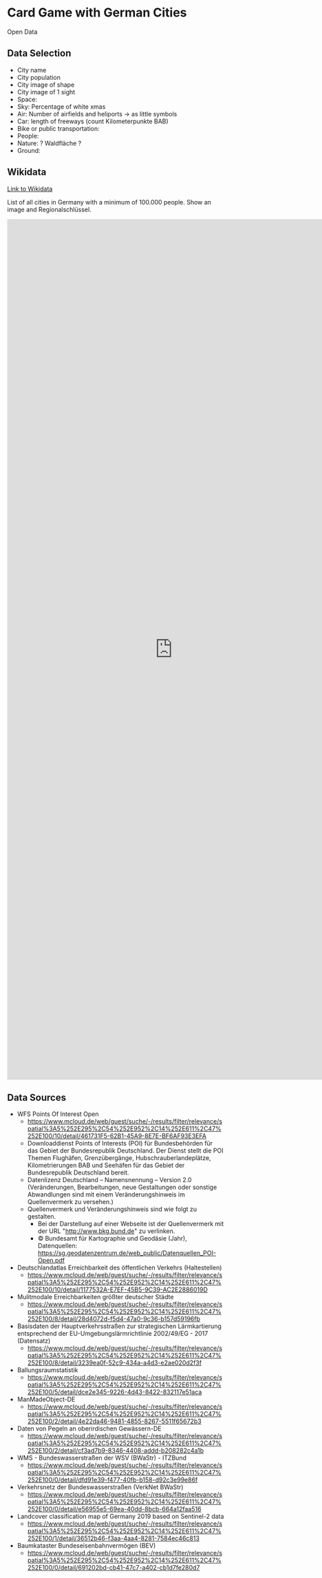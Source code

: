 # Card Game with German Cities

Open Data

## Data Selection

- City name
- City population
- City image of shape
- City image of 1 sight
- Space: 
- Sky: Percentage of white xmas
- Air: Number of airfields and heliports -> as little symbols
- Car: length of freeways (count Kilometerpunkte BAB)
- Bike or public transportation:
- People:
- Nature: ? Waldfläche ?
- Ground:

## Wikidata

[Link to Wikidata](https://query.wikidata.org/sparql?query=%23defaultView%3AImageGrid%0ASELECT%20DISTINCT%20%3Fitem%20%3FitemLabel%20%3Fpopulation%20%3Frs%20%3Fnamed%20%3Fimage%20%3Fflag%20WHERE%20%7B%0A%20%20SERVICE%20wikibase%3Alabel%20%7B%20bd%3AserviceParam%20wikibase%3Alanguage%20%22de%22.%20%7D%0A%20%20%7B%0A%20%20%20%20SELECT%20DISTINCT%20%3Fitem%20WHERE%20%7B%0A%20%20%20%20%20%20%3Fitem%20p%3AP1082%2Fpsv%3AP1082%2Fwikibase%3AquantityAmount%20%3Fpopulation_.%0A%20%20%20%20%20%20%3Fitem%20wdt%3AP31%2Fwdt%3AP279*%20wd%3AQ515%20.%0A%20%20%20%20%20%20%3Fitem%20wdt%3AP17%2Fwdt%3AP279*%20wd%3AQ183%20.%0A%20%20%20%20%20%20FILTER(%3Fpopulation_%20%3E%20%22100000%22%5E%5Exsd%3Adecimal)%0A%20%20%20%20%7D%0A%20%20%20%20LIMIT%20100%0A%20%20%7D%0A%20%20OPTIONAL%20%7B%20%3Fitem%20wdt%3AP1082%20%3Fpopulation%20%7D%0A%20%20OPTIONAL%20%7B%20%3Fitem%20wdt%3AP1388%20%3Frs%20%7D%0A%20%20OPTIONAL%20%7B%20%3Fitem%20wdt%3AP18%20%3Fimage%20%7D%0A%23%20%20OPTIONAL%20%7B%20%3Fitem%20wdt%3AP41%20%3Fflag%20%7D%0A%20%20OPTIONAL%20%7B%20%3Fitem%20wdt%3AP138%20%3Fnamed%20%7D%0A%7D%0AORDER%20BY%20DESC(%3Fpopulation))

List of all cities in Germany with a minimum of 100.000 people. Show an image and Regionalschlüssel.

<iframe style="width: 80vw; height: 50vh; border: none;" src="https://query.wikidata.org/embed.html#%23defaultView%3AImageGrid%0ASELECT%20DISTINCT%20%3Fitem%20%3FitemLabel%20%3Fpopulation%20%3Frs%20%3Fnamed%20%3Fimage%20%3Fflag%20WHERE%20%7B%0A%20%20SERVICE%20wikibase%3Alabel%20%7B%20bd%3AserviceParam%20wikibase%3Alanguage%20%22de%22.%20%7D%0A%20%20%7B%0A%20%20%20%20SELECT%20DISTINCT%20%3Fitem%20WHERE%20%7B%0A%20%20%20%20%20%20%3Fitem%20p%3AP1082%2Fpsv%3AP1082%2Fwikibase%3AquantityAmount%20%3Fpopulation_.%0A%20%20%20%20%20%20%3Fitem%20wdt%3AP31%2Fwdt%3AP279*%20wd%3AQ515%20.%0A%20%20%20%20%20%20%3Fitem%20wdt%3AP17%2Fwdt%3AP279*%20wd%3AQ183%20.%0A%20%20%20%20%20%20FILTER(%3Fpopulation_%20%3E%20%22100000%22%5E%5Exsd%3Adecimal)%0A%20%20%20%20%7D%0A%20%20%20%20LIMIT%20100%0A%20%20%7D%0A%20%20OPTIONAL%20%7B%20%3Fitem%20wdt%3AP1082%20%3Fpopulation%20%7D%0A%20%20OPTIONAL%20%7B%20%3Fitem%20wdt%3AP1388%20%3Frs%20%7D%0A%20%20OPTIONAL%20%7B%20%3Fitem%20wdt%3AP18%20%3Fimage%20%7D%0A%23%20%20OPTIONAL%20%7B%20%3Fitem%20wdt%3AP41%20%3Fflag%20%7D%0A%20%20OPTIONAL%20%7B%20%3Fitem%20wdt%3AP138%20%3Fnamed%20%7D%0A%7D%0AORDER%20BY%20DESC(%3Fpopulation)" referrerpolicy="origin" sandbox="allow-scripts allow-same-origin allow-popups"></iframe>

## Data Sources

- WFS Points Of Interest Open
  - https://www.mcloud.de/web/guest/suche/-/results/filter/relevance/spatial%3A5%252E295%2C54%252E952%2C14%252E611%2C47%252E100/10/detail/461731F5-62B1-45A9-8E7E-BF6AF93E3EFA
  - Downloaddienst Points of Interests (POI) für Bundesbehörden für das Gebiet der Bundesrepublik Deutschland. Der Dienst stellt die POI Themen Flughäfen, Grenzübergänge, Hubschrauberlandeplätze, Kilometrierungen BAB und Seehäfen für das Gebiet der Bundesrepublik Deutschland bereit.
  - Datenlizenz Deutschland – Namensnennung – Version 2.0 (Veränderungen, Bearbeitungen, neue Gestaltungen oder sonstige Abwandlungen sind mit einem Veränderungshinweis im Quellenvermerk zu versehen.)
  - Quellenvermerk und Veränderungshinweis sind wie folgt zu gestalten.
    - Bei der Darstellung auf einer Webseite ist der Quellenvermerk mit der URL "http://www.bkg.bund.de" zu verlinken.
    - © Bundesamt für Kartographie und Geodäsie (Jahr), Datenquellen: https://sg.geodatenzentrum.de/web_public/Datenquellen_POI-Open.pdf
- Deutschlandatlas Erreichbarkeit des öffentlichen Verkehrs (Haltestellen)
  - https://www.mcloud.de/web/guest/suche/-/results/filter/relevance/spatial%3A5%252E295%2C54%252E952%2C14%252E611%2C47%252E100/10/detail/1177532A-E7EF-45B5-9C39-AC2E2886019D
- Mulitmodale Erreichbarkeiten größter deutscher Städte
  - https://www.mcloud.de/web/guest/suche/-/results/filter/relevance/spatial%3A5%252E295%2C54%252E952%2C14%252E611%2C47%252E100/8/detail/28d4072d-f5d4-47a0-9c36-b157d59196fb
- Basisdaten der Hauptverkehrsstraßen zur strategischen Lärmkartierung entsprechend der EU-Umgebungslärmrichtlinie 2002/49/EG - 2017 (Datensatz)
  - https://www.mcloud.de/web/guest/suche/-/results/filter/relevance/spatial%3A5%252E295%2C54%252E952%2C14%252E611%2C47%252E100/8/detail/3239ea0f-52c9-434a-a4d3-e2ae020d2f3f
- Ballungsraumstatistik
  - https://www.mcloud.de/web/guest/suche/-/results/filter/relevance/spatial%3A5%252E295%2C54%252E952%2C14%252E611%2C47%252E100/5/detail/dce2e345-9226-4d43-8422-832117e51aca
- ManMadeObject-DE
  - https://www.mcloud.de/web/guest/suche/-/results/filter/relevance/spatial%3A5%252E295%2C54%252E952%2C14%252E611%2C47%252E100/2/detail/4e22da46-9481-4855-8267-5511f65672b3
- Daten von Pegeln an oberirdischen Gewässern-DE
  - https://www.mcloud.de/web/guest/suche/-/results/filter/relevance/spatial%3A5%252E295%2C54%252E952%2C14%252E611%2C47%252E100/2/detail/cf3ad7b9-8346-4408-addd-b208282c4a1b
- WMS - Bundeswasserstraßen der WSV (BWaStr) - ITZBund
  - https://www.mcloud.de/web/guest/suche/-/results/filter/relevance/spatial%3A5%252E295%2C54%252E952%2C14%252E611%2C47%252E100/0/detail/dfd91e39-f477-40fb-b158-d92c3e99e86f
- Verkehrsnetz der Bundeswasserstraßen (VerkNet BWaStr)
  - https://www.mcloud.de/web/guest/suche/-/results/filter/relevance/spatial%3A5%252E295%2C54%252E952%2C14%252E611%2C47%252E100/0/detail/e56955e5-69ea-40dd-8bcb-664a12faa516
- Landcover classification map of Germany 2019 based on Sentinel-2 data
  - https://www.mcloud.de/web/guest/suche/-/results/filter/relevance/spatial%3A5%252E295%2C54%252E952%2C14%252E611%2C47%252E100/1/detail/36512b46-f3aa-4aa4-8281-7584ec46c813
- Baumkataster Bundeseisenbahnvermögen (BEV)
  - https://www.mcloud.de/web/guest/suche/-/results/filter/relevance/spatial%3A5%252E295%2C54%252E952%2C14%252E611%2C47%252E100/0/detail/691202bd-cb41-47c7-a402-cb1d7fe280d7
